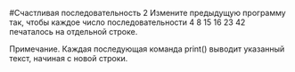 #Счастливая последовательность 2
Измените предыдущую программу так, чтобы каждое число последовательности 4 8 15 16 23 42 печаталось на отдельной строке.

Примечание. Каждая последующая команда print() выводит указанный текст, начиная с новой строки.